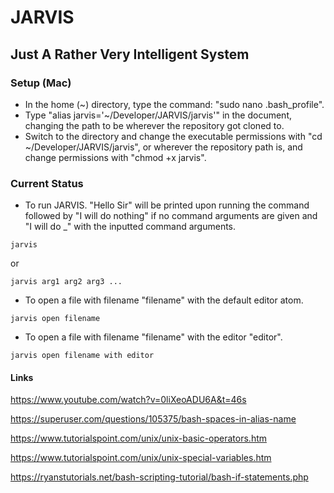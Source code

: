 # JARVIS
## Just A Rather Very Intelligent System

### Setup (Mac)
- In the home (~) directory, type the command: "sudo nano .bash_profile".
- Type "alias jarvis='~/Developer/JARVIS/jarvis'" in the document, changing the path to be wherever the repository got cloned to.
- Switch to the directory and change the executable permissions with "cd ~/Developer/JARVIS/jarvis", or wherever the repository path is, and change permissions with "chmod +x jarvis".

### Current Status
- To run JARVIS. "Hello Sir" will be printed upon running the command followed by "I will do nothing" if no command arguments are given and "I will do _" with the inputted command arguments.
```
jarvis
```
or
```
jarvis arg1 arg2 arg3 ...
```
- To open a file with filename "filename" with the default editor atom.
```
jarvis open filename
```
- To open a file with filename "filename" with the editor "editor".
```
jarvis open filename with editor
```


#### Links
https://www.youtube.com/watch?v=0liXeoADU6A&t=46s

https://superuser.com/questions/105375/bash-spaces-in-alias-name

https://www.tutorialspoint.com/unix/unix-basic-operators.htm

https://www.tutorialspoint.com/unix/unix-special-variables.htm

https://ryanstutorials.net/bash-scripting-tutorial/bash-if-statements.php
